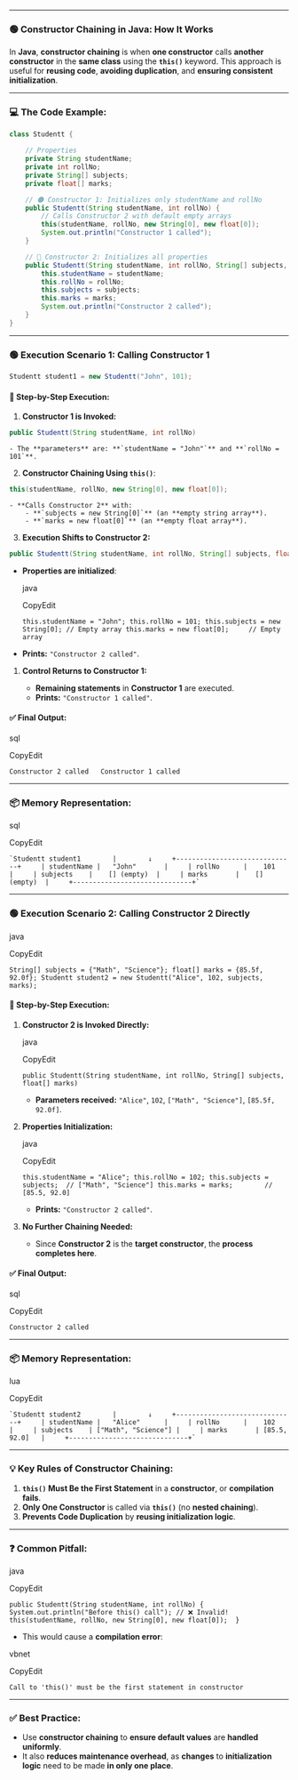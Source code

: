 

---


### 🟢 **Constructor Chaining in Java: How It Works**

In **Java**, **constructor chaining** is when **one constructor** calls **another constructor** in the **same class** using the **`this()`** keyword. This approach is useful for **reusing code**, **avoiding duplication**, and **ensuring consistent initialization**.

---

### 💻 **The Code Example:**

```java
class Studentt {
    
    // Properties
    private String studentName;
    private int rollNo;
    private String[] subjects;
    private float[] marks;

    // 🟠 Constructor 1: Initializes only studentName and rollNo
    public Studentt(String studentName, int rollNo) {
        // Calls Constructor 2 with default empty arrays
        this(studentName, rollNo, new String[0], new float[0]); 
        System.out.println("Constructor 1 called");
    }

    // 🔵 Constructor 2: Initializes all properties
    public Studentt(String studentName, int rollNo, String[] subjects, float[] marks) {
        this.studentName = studentName;
        this.rollNo = rollNo;
        this.subjects = subjects;
        this.marks = marks;
        System.out.println("Constructor 2 called");
    }
}

```

---

### 🟢 **Execution Scenario 1: Calling Constructor 1**

```java
Studentt student1 = new Studentt("John", 101);
```
#### 📂 **Step-by-Step Execution:**

1. **Constructor 1 is Invoked:**
    
```java
public Studentt(String studentName, int rollNo)
```
    
    - The **parameters** are: **`studentName = "John"`** and **`rollNo = 101`**.
2. **Constructor Chaining Using `this()`**:
    
```java
this(studentName, rollNo, new String[0], new float[0]);
```
    
    - **Calls Constructor 2** with:
        - **`subjects = new String[0]`** (an **empty string array**).
        - **`marks = new float[0]`** (an **empty float array**).
3. **Execution Shifts to Constructor 2:**
    
```java
public Studentt(String studentName, int rollNo, String[] subjects, float[] marks)
```
    
- **Properties are initialized**:
    
    java
    
    CopyEdit
    
    `this.studentName = "John"; this.rollNo = 101; this.subjects = new String[0]; // Empty array this.marks = new float[0];     // Empty array`
    
- **Prints:** `"Constructor 2 called"`.
1. **Control Returns to Constructor 1:**
    
    - **Remaining statements** in **Constructor 1** are executed.
    - **Prints:** `"Constructor 1 called"`.

#### ✅ **Final Output:**

sql

CopyEdit

`Constructor 2 called   Constructor 1 called`

---

### 📦 **Memory Representation:**

sql

CopyEdit

    `Studentt student1        |        ↓     +------------------------------+     | studentName |   "John"       |     | rollNo      |    101         |     | subjects    |    [] (empty)  |     | marks       |    [] (empty)  |     +------------------------------+`

---

### 🟢 **Execution Scenario 2: Calling Constructor 2 Directly**

java

CopyEdit

`String[] subjects = {"Math", "Science"}; float[] marks = {85.5f, 92.0f}; Studentt student2 = new Studentt("Alice", 102, subjects, marks);`

#### 📂 **Step-by-Step Execution:**

1. **Constructor 2 is Invoked Directly:**
    
    java
    
    CopyEdit
    
    `public Studentt(String studentName, int rollNo, String[] subjects, float[] marks)`
    
    - **Parameters received:** `"Alice"`, `102`, `["Math", "Science"]`, `[85.5f, 92.0f]`.
2. **Properties Initialization:**
    
    java
    
    CopyEdit
    
    `this.studentName = "Alice"; this.rollNo = 102; this.subjects = subjects;  // ["Math", "Science"] this.marks = marks;        // [85.5, 92.0]`
    
    - **Prints:** `"Constructor 2 called"`.
3. **No Further Chaining Needed:**
    
    - Since **Constructor 2** is the **target constructor**, the **process completes here**.

#### ✅ **Final Output:**

sql

CopyEdit

`Constructor 2 called`

---

### 📦 **Memory Representation:**

lua

CopyEdit

    `Studentt student2        |        ↓     +------------------------------+     | studentName |   "Alice"      |     | rollNo      |    102         |     | subjects    | ["Math", "Science"] |     | marks       | [85.5, 92.0]   |     +------------------------------+`

---

### 💡 **Key Rules of Constructor Chaining:**

1. **`this()` Must Be the First Statement** in a **constructor**, or **compilation fails**.
2. **Only One Constructor** is called via **`this()`** (no **nested chaining**).
3. **Prevents Code Duplication** by **reusing initialization logic**.

---

### ❓ **Common Pitfall:**

java

CopyEdit

`public Studentt(String studentName, int rollNo) {     System.out.println("Before this() call"); // ❌ Invalid!     this(studentName, rollNo, new String[0], new float[0]);  }`

- This would cause a **compilation error**:

vbnet

CopyEdit

`Call to 'this()' must be the first statement in constructor`

---

### ✅ **Best Practice:**

- Use **constructor chaining** to **ensure default values** are **handled uniformly**.
- It also **reduces maintenance overhead**, as **changes** to **initialization logic** need to be made **in only one place**.